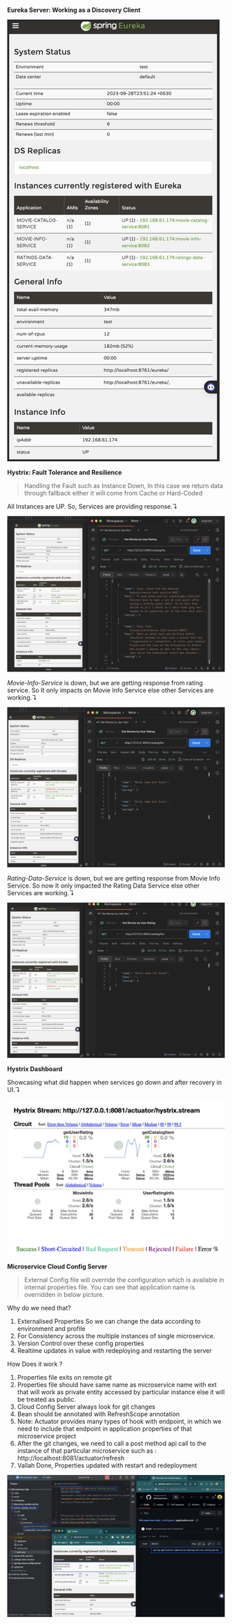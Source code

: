 **Eureka Server: Working as a Discovery Client**

![eureka.png](asset%2Feureka.png)

**Hystrix: Fault Tolerance and Resilience** 

> Handling the Fault such as Instance Down, In this case we return data through fallback either it will come from Cache or Hard-Coded

All Instances are UP. So, Services are providing response.↴

![allup.png](asset%2Fallup.png)

_Movie-Info-Service_ is down, but we are getting response from rating service. So It only impacts on Movie Info Service else other Services are working.↴

![moviedown.png](asset%2Fmoviedown.png)

_Rating-Data-Service_ is down, but we are getting response from Movie Info Service. So now It only impacted the Rating Data Service else other Services are working.↴

![ratingdown.png](asset%2Fratingdown.png)

**Hystrix Dashboard**

Showcasing what did happen when services go down and after recovery in UI.↴

![dashboard.png](asset%2Fdashboard.png)
![abbr.png](asset%2Fabbr.png)

**Microservice Cloud Config Server**

> External Config file will override the configuration which is available in internal properties file. You can see that application name is overridden in below picture.

Why do we need that?
1. Externalised Properties So we can change the data according to environment and profile
2. For Consistency across the multiple instances of single microservice.
3. Version Control over these config properties
4. Realtime updates in value with redeploying and restarting the server

How Does it work ?
1. Properties file exits on remote git 
2. Properties file should have same name as microservice name with ext that will work as private entity accessed by particular instance else it will be treated as public.
3. Cloud Config Server always look for git changes
4. Bean should be annotated with RefreshScope annotation 
5. Note: Actuator provides many types of hook with endpoint, in which we need to include that endpoint in application properties of that microservice project
6. After the git changes, we need to call a post method api call to the instance of that particular microservice such as : http://localhost:8081/actuator/refresh
7. Vallah Done, Properties updated with restart and redeployment

![config-server.png](asset%2Fconfig-server.png)

